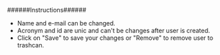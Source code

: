 ######Instructions######

+   Name and e-mail can be changed.
+   Acronym and id are unic and can't be changes after user is created.  
+   Click on "Save" to save your changes or "Remove" to remove user to trashcan.
